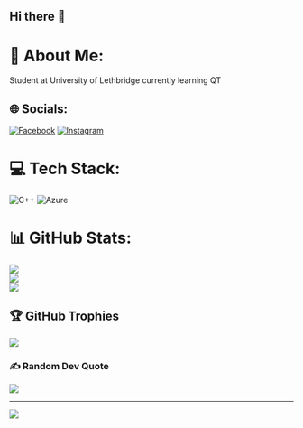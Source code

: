 ## Hi there 👋

<!--
**Calebf2424/Calebf2424** is a ✨ _special_ ✨ repository because its `README.md` (this file) appears on your GitHub profile.

Here are some ideas to get you started:

- 🔭 I’m currently working on ...
- 🌱 I’m currently learning ...
- 👯 I’m looking to collaborate on ...
- 🤔 I’m looking for help with ...
- 💬 Ask me about ...
- 📫 How to reach me: ...
- 😄 Pronouns: ...
- ⚡ Fun fact: ...
-->
# 💫 About Me:
Student at University of Lethbridge currently learning QT

## 🌐 Socials:
[![Facebook](https://img.shields.io/badge/Facebook-%231877F2.svg?logo=Facebook&logoColor=white)](https://facebook.com/CalebFarnsworth) [![Instagram](https://img.shields.io/badge/Instagram-%23E4405F.svg?logo=Instagram&logoColor=white)](https://instagram.com/caleb.f24) 

# 💻 Tech Stack:
![C++](https://img.shields.io/badge/c++-%2300599C.svg?style=plastic&logo=c%2B%2B&logoColor=white) ![Azure](https://img.shields.io/badge/azure-%230072C6.svg?style=plastic&logo=microsoftazure&logoColor=white)
# 📊 GitHub Stats:
![](https://github-readme-stats.vercel.app/api?username=Calebf2424&theme=dark&hide_border=false&include_all_commits=false&count_private=false)<br/>
![](https://github-readme-streak-stats.herokuapp.com/?user=Calebf2424&theme=dark&hide_border=false)<br/>
![](https://github-readme-stats.vercel.app/api/top-langs/?username=Calebf2424&theme=dark&hide_border=false&include_all_commits=false&count_private=false&layout=compact)

## 🏆 GitHub Trophies
![](https://github-profile-trophy.vercel.app/?username=Calebf2424&theme=shades-of-purple&no-frame=false&no-bg=false&margin-w=4)

### ✍️ Random Dev Quote
![](https://quotes-github-readme.vercel.app/api?type=horizontal&theme=radical)

---
[![](https://visitcount.itsvg.in/api?id=Calebf2424&icon=5&color=9)](https://visitcount.itsvg.in)

<!-- Proudly created with GPRM ( https://gprm.itsvg.in ) -->
